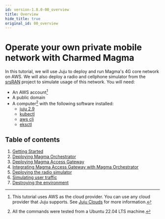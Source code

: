 ```yaml
---
id: version-1.8.0-00_overview
title: Overview
hide_title: true
original_id: 00_overview
---
```


# Operate your own private mobile network with Charmed Magma

In this tutorial, we will use Juju to deploy and run Magma's 4G core network on AWS.
We will also deploy a radio and cellphone simulator from the [srsRAN](https://www.srslte.com/)
project to simulate usage of this network. You will need:

- An AWS account[^1]
- A public domain
- A computer[^2] with the following software installed:
  - [juju 2.9](https://juju.is/docs/olm/install-juju)
  - [kubectl](https://kubernetes.io/docs/tasks/tools/)
  - [aws cli](https://docs.aws.amazon.com/cli/latest/userguide/getting-started-install.html)
  - [eksctl](https://docs.aws.amazon.com/eks/latest/userguide/eksctl.html)

## Table of contents

1. [Getting Started](01_getting_started.md)
2. [Deploying Magma Orchestrator](02_deploying_magma_orchestrator.md)
3. [Deploying Magma Access Gateway](03_deploying_magma_access_gateway.md)
4. [Integrating Magma Access Gateway with Magma Orchestrator](04_integrating_magma_access_gateway_with_magma_orchestrator.md)
5. [Deploying the radio simulator](05_deploying_the_radio_simulator.md)
6. [Simulating user traffic](06_simulating_user_traffic.md)
7. [Destroying the environment](07_destroying_the_environment.md)

[^1]: This tutorial uses AWS as the cloud provider. You can use any cloud provider
that Juju supports. See [Juju Clouds](https://juju.is/docs/olm/juju-supported-clouds)
for more information.
[^2]: All the commands were tested from a Ubuntu 22.04 LTS machine.
